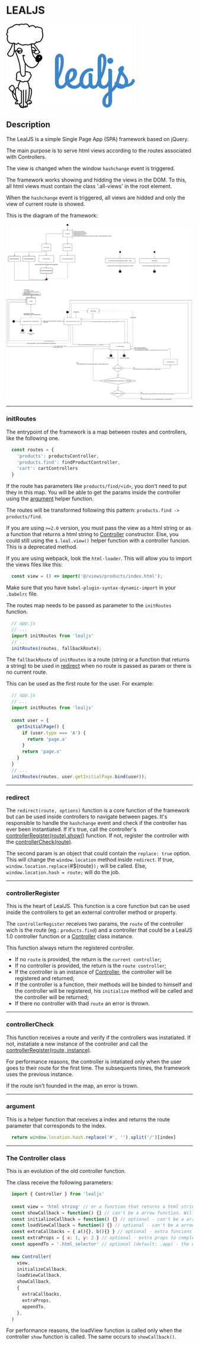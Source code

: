 # LEALJS

<img src="./docs/images/logo.jpg" alt="LealJS Logo" width="350"/>

## Description
The LealJS is a simple Single Page App (SPA) framework based on jQuery.

The main purpose is to serve html views according to the routes associated with Controllers.

The view is changed when the window `hashchange` event is triggered.

The framework works showing and hidding the views in the DOM. To this, all html views must contain the class '.all-views' in the root element.

When the `hashchange` event is triggered, all views are hidded and only the view of current route is showed.

This is the diagram of the framework:

![LealJS 2.0 Diagram](./docs/images/leal-2.0.png)

___

### initRoutes
The entrypoint of the framework is a map between routes and controllers, like the following one.

```javascript
  const routes = {
    'products': productsController,
    'products.find': findProductController,
    'cart': cartControllers
  }
```
If the route has parameters like `products/find/<id>`, you don't need to put they in this map. You will be able to get the params inside the controller using the [argument](#argument) helper function.

The routes will be transformed following this pattern: `products.find -> products/find`.

If you are using `>=2.0` version, you must pass the view as a html string or as a function that returns a html string to [Controller](#the-controller-class) constructor. Else, you could still using the `$.leal.view()` helper function with a controller funcion. This is a deprecated method.

If you are using webpack, look the `html-loader`. This will allow you to import the views files like this:

```javascript
  const view = () => import('@/views/products/index.html');
```
Make sure that you have `babel-plugin-syntax-dynamic-import` in your `.babelrc` file.

The routes map needs to be passed as parameter to the `initRoutes` function.

```javascript
  // app.js
  // ...
  import initRoutes from 'lealjs'
  // ...
  initRoutes(routes, fallbackRoute);
```

The `fallbackRoute` of `initRoutes` is a route (string or a function that returns a string) to be used in [redirect](#redirect) when no route is passed as param or there is no current route.

This can be used as the first route for the user. For example:

```javascript
  // app.js
  // ...
  import initRoutes from 'lealjs'

  const user = {
    getInitialPage() {
      if (user.type === 'A') {
        return 'page.a'
      }
      return 'page.x'
    }
  }
  // ...
  initRoutes(routes, user.getInitialPage.bind(user));
```

___
### redirect

The `redirect(route, options)` function is a core function of the framework but can be used inside controllers to navigate between pages. It's responsible to handle the `hashchange` event and check if the controller has ever been instantiated. If it's true, call the controller's [controllerRegister(route).show()](#controllerRegister) function. If not, register the controller with the [controllerCheck(route)](#controllerCheck).

The second param is an object that could contain the `replace: true` option. This will change the `window.location` method inside `redirect`. If true, `window.location.replace(`#${route}`);` will be called. Else, `window.location.hash = route;` will do the job.

___
### controllerRegister

This is the heart of LealJS. This function is a core function but can be used inside the controllers to get an external controller method or property.

The `controllerRegister` receives two params, the `route` of the controller wich is the route (eg.: `products.find`) and a controller that could be a LealJS 1.0 controller function or a [Controller](#the-controller-class) class instance.

This function always return the registered controller.

* If no `route` is provided, the return is the `current controller`;
* If no controller is provided, the return is the `route controller`;
* If the controller is an instance of [Controller](#the-controller-class), the controller will be registered and returned;
* If the controller is a function, their methods will be binded to himself and the controller will be registered, his `initialize` method will be called and the controller will be returned;
* If there no controller with thad `route` an error is thrown.

___

### controllerCheck

This function receives a route and verify if the controllers was instatiated. If not, instatiate a new instance of the controller and call the [controllerRegister(route, instance)](#controllerRegister).

For performance reasons, the controller is intatiated only when the user goes to their route for the first time. The subsequents times, the framework uses the previous instance.

If the route isn't founded in the map, an error is trown.

___

### argument

This is a helper function that receives a index and returns the route parameter that corresponds to the index.

```javascript
  return window.location.hash.replace('#', '').split('/')[index]
```

___

### The Controller class

This is an evolution of the old controller function.

The class receive the following parameters:

```javascript
  import { Controller } from 'lealjs'

  const view = 'html string' // or a function that returns a html string
  const showCallback = function() {} // can't be a arrow function. Will be called after controller show() function.
  const initializeCallback = function() {} // optional - can't be a arrow function. Will be called after controller instatiation.
  const loadViewCallback = function() {} // optional - can't be a arrow function. Will be called after the controller loadView.
  const extraCallbacks = { a(){}, b(){} } // optional - extra funcions to complement the controller logic. If you pretend to use 'this' from the class inside a extraCallback don't use arrow functions.
  const extraProps = { x: 1, y: 2 } // optional - extra props to complement the controller logic.
  const appendTo = '.html_selector' // optional (default: .app) - the element where the constroller html view will be appended.

  new Controller(
    view,
    initializeCallback,
    loadViewCallback,
    showCallback,
    {
      extraCallbacks,
      extraProps,
      appendTo,
    },
  )
```

For performance reasons, the loadView function is called only when the controller `show` function is called. The same occurs to `showCallback()`.
